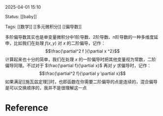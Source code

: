 2025-04-01  15:10

Status: [[baby]]

Tags: [[数学]] [[多元微积分]] [[偏导数]]

多阶偏导数其实也是单变量微积分中1阶导数、2阶导数、n阶导数的一种多维度延申，比如我们在处理 $f(x,y)$ 对 $x$ 的二阶偏导，记作：
$$\frac{\partial^2 f }{\partial x ^2}$$
计算起来也十分的简单，我们在处理 $x$ 的一阶偏导时把其他变量视为常数，二阶偏导同理。不过对于 $\frac{\partial f}{\partial x}$ 再对 $y$ 求偏导时，记作：
$$\frac{\partial^2 f}{\partial y \partial x}$$
如果满足[[施瓦兹定理]]时，也即函数在你需要二阶偏导的点是连续的，混合偏导是可以交换顺序的，我并不是很理解这一点
# Reference